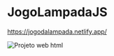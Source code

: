 # JogoLampadaJS

https://jogodalampada.netlify.app/

![Projeto web html](https://github.com/RodrigoAchitzki/JogoLampadaJS/assets/86386159/d3046445-5932-47d9-bd72-2e826a4de52e)



